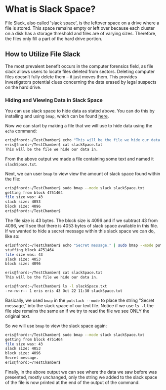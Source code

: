 # What is Slack Space?

File Slack, also called 'slack space', is the leftover space on a drive where a file is stored. This space remains empty or left over because each cluster on a disk has a storage threshold and files are of varying sizes. Therefore, the files only fill a part of the hard drive portion. 

## How to Utilize File Slack

 The most prevalent benefit occurs in the computer forensics field, as file slack allows users to locate files deleted from sectors. Deleting computer files doesn’t fully delete them – it just moves them. This provides investigators potential clues concerning the data erased by legal suspects on the hard drive.

### Hiding and Viewing Data in Slack Space

You can use slack space to hide data as stated above. You can do this by installing and using `bmap`, which can be found [here](https://github.com/CameronLonsdale/bmap).

Now we can start by making a file that we will use to hide data using the `echo` command:

```bash
eris@fnord:~/TestChamber$ echo "This will be the file we hide our data in." > slackSpace.txt
eris@fnord:~/TestChamber$ cat slackSpace.txt 
This will be the file we hide our data in.
```

From the above output we made a file containing some text and named it `slackSpace.txt`. 

Next, we can user `bmap` to view view the amount of slack space found within the file:

```bash
eris@fnord:~/TestChamber$ sudo bmap --mode slack slackSpace.txt
getting from block 4751464
file size was: 43
slack size: 4053
block size: 4096
eris@fnord:~/TestChamber$ 
```

The file size is 43 bytes. The block size is 4096 and if we subtract 43 from 4096, we'll see that there is 4053 bytes of slack space available in this file. If we wanted to hide a secret message within this slack space we can do, like so:

```bash
eris@fnord:~/TestChamber$ echo "Secret message." | sudo bmap --mode putslack slackSpace.txt
stuffing block 4751464
file size was: 43
slack size: 4053
block size: 4096

eris@fnord:~/TestChamber$ cat slackSpace.txt 
This will be the file we hide our data in.

eris@fnord:~/TestChamber$ ls -l slackSpace.txt 
-rw-rw-r-- 1 eris eris 43 Oct 22 11:30 slackSpace.txt
```

Basically, we used `bmap` in the `putslack --mode` to place the string "Secret message," into the slack space of our text file. Notice if we use `ls -l` the file size remains the same an if we try to read the file we see ONLY the original text.

So we will use `bmap` to view the slack space again:

```bash
eris@fnord:~/TestChamber$ sudo bmap --mode slack slackSpace.txt
getting from block 4751464
file size was: 43
slack size: 4053
block size: 4096
Secret message.
eris@fnord:~/TestChamber$
```

Finally, in the above output we can see where the data we saw before was presented, mostly unchanged, only the string we added to the slack space of the file is now printed at the end of the output of the command.

